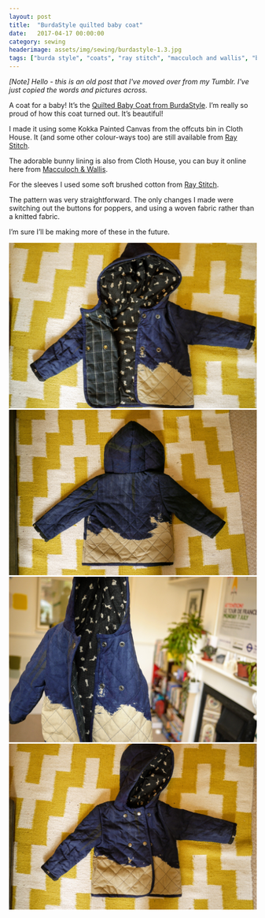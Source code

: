 ```yaml
---
layout: post
title:  "BurdaStyle quilted baby coat"
date:   2017-04-17 00:00:00
category: sewing
headerimage: assets/img/sewing/burdastyle-1.3.jpg
tags: ["burda style", "coats", "ray stitch", "macculoch and wallis", "babies"]
---
```


_[Note] Hello - this is an old post that I've moved over from my Tumblr. I've just copied the words and pictures across._

A coat for a baby! It’s the [Quilted Baby Coat from BurdaStyle](https://www.burdastyle.com/pattern_store/patterns/quilted-baby-coat-092013). I’m really so proud of how this coat turned out. It’s beautiful!

I made it using some Kokka Painted Canvas from the offcuts bin in Cloth House. It (and some other colour-ways too) are still available from [Ray Stitch](https://raystitch.co.uk/products/fabric/japanese-fabrics).

The adorable bunny lining is also from Cloth House, you can buy it online here from [Macculoch & Wallis](https://www.macculloch-wallis.co.uk/p/21092/quilting-prints/mw/japanese-rabbits).

For the sleeves I used some soft brushed cotton from [Ray Stitch](https://raystitch.co.uk).

The pattern was very straightforward. The only changes I made were switching out the buttons for poppers, and using a woven fabric rather than a knitted fabric.

I’m sure I’ll be making more of these in the future.

![Burda Style](/assets/img/sewing/burdastyle-1.1.jpg)
![Burda Style](/assets/img/sewing/burdastyle-1.2.jpg)
![Burda Style](/assets/img/sewing/burdastyle-1.3.jpg)
![Burda Style](/assets/img/sewing/burdastyle-1.4.jpg)
